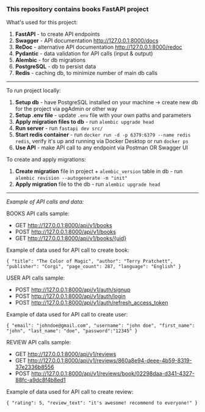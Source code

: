 ### This repository contains books FastAPI project

What's used for this project:
1. **FastAPI** - to create API endpoints
2. **Swagger** - API documentation http://127.0.0.1:8000/docs
3. **ReDoc** - alternative API documentation http://127.0.0.1:8000/redoc
4. **Pydantic** - data validation for API calls (input & output)
5. **Alembic** - for db migrations
6. **PostgreSQL** - db to persist data
7. **Redis** - caching db, to minimize number of main db calls

___

To run project locally: 
1. **Setup db** - have PostgreSQL installed on your machine -> create new db for the project via pgAdmin or other way
2. **Setup .env file** - update `.env` file with your own paths and parameters
3. **Apply migration files to db** - run `alembic upgrade head`
4. **Run server** - run `fastapi dev src/`
5. **Start redis container** - run `docker run -d -p 6379:6379 --name redis redis`, verify it's up and running via Docker Desktop or run `docker ps`
6. **Use API** - make API call to any endpoint via Postman OR Swagger UI


To create and apply migrations:
1. **Create migration** file in project + `alembic_version` table in db - run `alembic revision --autogenerate -m "init"`
2. **Apply migration** file to the db - run `alembic upgrade head`

___
_Example of API calls and data:_

BOOKS API calls sample:
* GET http://127.0.0.1:8000/api/v1/books
* POST http://127.0.0.1:8000/api/v1/books
* GET http://127.0.0.1:8000/api/v1/books/{uid}

Example of data used for API call to create book:

`{
        "title": "The Color of Magic",
        "author": "Terry Pratchett",
        "publisher": "Corgi",
        "page_count": 287,
        "language": "English"
}`

USER API calls sample:
* POST http://127.0.0.1:8000/api/v1/auth/signup
* POST http://127.0.0.1:8000/api/v1/auth/login
* POST http://127.0.0.1:8000/api/v1/auth/refresh_access_token

Example of data used for API call to create user:

`{
    "email": "johndoe@gmail.com",
    "username": "john doe",
    "first_name": "john",
    "last_name": "doe",
    "password":"12345"
}`

REVIEW API calls sample:
* GET http://127.0.0.1:8000/api/v1/reviews
* GET http://127.0.0.1:8000/api/v1/reviews/860a8e94-deee-4b59-8319-37e2336b8556
* POST http://127.0.0.1:8000/api/v1/reviews/book/02298daa-d341-4327-88fc-a9dc8f4b8ed1

Example of data used for API call to create review:

`{
    "rating": 5,
    "review_text": "it's awesome! recommend to everyone!"
}`
